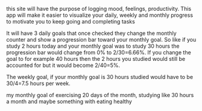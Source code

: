 this site will have the purpose of logging mood, feelings, productivity. This app will make it easier to visualize your daily, weekly and monthly progress to motivate you to keep going and completing tasks

It will have 3 daily goals that once checked they change the monthly counter and show a progression bar toward your monthly goal. So like if you study 2 hours today and your monthly goal was to study 30 hours the progression bar would change from 0% to 2/30=6.66%. If you change the goal to for example 40 hours then the 2 hours you studied would still be accounted for but it would become 2/40=5%.

The weekly goal, if your monthly goal is 30 hours studied would have to be 30/4=7.5 hours per week.

my monthly goal of exercising 20 days of the month, studying like 30 hours a month and maybe something with eating healthy
